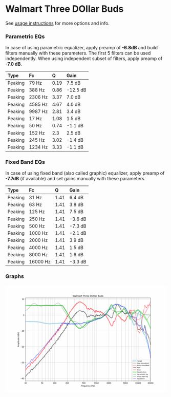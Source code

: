 # Walmart Three DOllar Buds
See [usage instructions](https://github.com/jaakkopasanen/AutoEq#usage) for more options and info.

### Parametric EQs
In case of using parametric equalizer, apply preamp of **-6.8dB** and build filters manually
with these parameters. The first 5 filters can be used independently.
When using independent subset of filters, apply preamp of **-7.0 dB**.

| Type    | Fc      |    Q | Gain     |
|:--------|:--------|:-----|:---------|
| Peaking | 79 Hz   | 0.19 | 7.5 dB   |
| Peaking | 388 Hz  | 0.86 | -12.5 dB |
| Peaking | 2306 Hz | 3.37 | 7.0 dB   |
| Peaking | 4585 Hz | 4.67 | 4.0 dB   |
| Peaking | 9987 Hz | 2.81 | 3.4 dB   |
| Peaking | 17 Hz   | 1.08 | 1.5 dB   |
| Peaking | 50 Hz   | 0.74 | -1.1 dB  |
| Peaking | 152 Hz  | 2.3  | 2.5 dB   |
| Peaking | 245 Hz  | 3.02 | -1.4 dB  |
| Peaking | 1234 Hz | 3.33 | -1.1 dB  |

### Fixed Band EQs
In case of using fixed band (also called graphic) equalizer, apply preamp of **-7.7dB**
(if available) and set gains manually with these parameters.

| Type    | Fc       |    Q | Gain    |
|:--------|:---------|:-----|:--------|
| Peaking | 31 Hz    | 1.41 | 6.4 dB  |
| Peaking | 63 Hz    | 1.41 | 3.8 dB  |
| Peaking | 125 Hz   | 1.41 | 7.5 dB  |
| Peaking | 250 Hz   | 1.41 | -3.6 dB |
| Peaking | 500 Hz   | 1.41 | -7.3 dB |
| Peaking | 1000 Hz  | 1.41 | -2.1 dB |
| Peaking | 2000 Hz  | 1.41 | 3.9 dB  |
| Peaking | 4000 Hz  | 1.41 | 1.5 dB  |
| Peaking | 8000 Hz  | 1.41 | 1.6 dB  |
| Peaking | 16000 Hz | 1.41 | -3.3 dB |

### Graphs
![](./Walmart%20Three%20DOllar%20Buds.png)